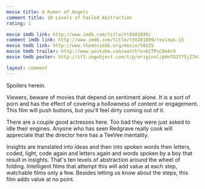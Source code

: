```yaml
---
movie title: A Rumor of Angels
comment title: 10 Levels of Failed Abstraction
rating: 1

movie imdb link: http://www.imdb.com/title/tt0201899/
comment imdb link: http://www.imdb.com/title/tt0201899/reviews-15
movie tmdb link: http://www.themoviedb.org/movie/50225
movie tmdb trailer: http://www.youtube.com/watch?v=D1TPuCQeArU
movie tmdb poster: http://cf2.imgobject.com/t/p/original/pHn7G2tT5jZ7nSBBMuY5LYwjNt0.jpg

layout: comment
---
```


Spoilers herein.

Viewers, beware of movies that depend on sentiment alone. It is a sort of porn and has the effect of covering a hollowness of content or engagement. This film will push buttons, but you'll feel dirty coming out of it.

There are a couple good actresses here. Too bad they were just asked to idle their engines. Anyone who has seen Redgrave really cook will appreciate that the director here has a TeeVee mentality.

Insights are translated into ideas and then into spoken words then letters, coded, light, code again and letters again and words spoken by a boy that result in insights. That's ten levels of abstraction around the wheel of folding. Intelligent films that attempt this will add value at each step, watchable films only a few. Besides letting us know about the steps, this film adds value at no point.